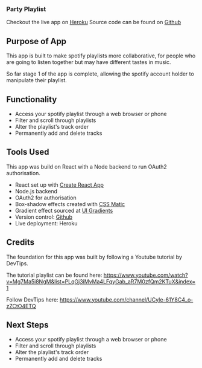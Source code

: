 ### Party Playlist
Checkout the live app on <a href="https://playlistparty.herokuapp.com/">Heroku</a>
Source code can be found on <a href="https://github.com/jesudason/party-playlist">Github</a> 

## Purpose of App
This app is built to make spotify playlists more collaborative, for people who are going to listen together but may have different tastes in music.

So far stage 1 of the app is complete, allowing the spotify account holder to manipulate their playlist.

## Functionality
<ul>
  <li>Access your spotify playlist through a web browser or phone</li>
  <li>Filter and scroll through playlists</li>
  <li>Alter the playlist's track order</li>
  <li>Permanently add and delete tracks</li>
</ul>

## Tools Used
This app was build on React with a Node backend to run OAuth2 authorisation.
<ul>
  <li>React set up with <a href="https://github.com/facebook/create-react-app">Create React App</a></li>
  <li>Node.js backend</li>
  <li>OAuth2 for authorisation</li>
  <li>Box-shadow effects created with <a href="https://www.cssmatic.com/">CSS Matic</a></li>
  <li>Gradient effect sourced at <a href="https://uigradients.com/">UI Gradients</a></li>
  <li>Version control: <a href="https://github.com/">Github</a></li>
  <li>Live deployment: Heroku</li>  
</ul>

## Credits
The foundation for this app was built by following a Youtube tutorial by DevTips.

The tutorial playlist can be found here: https://www.youtube.com/watch?v=Mg7Ma5i8NgM&list=PLqGj3iMvMa4LFqyGab_aR7M0zfQm2KTuX&index=1

Follow DevTips here: https://www.youtube.com/channel/UCyIe-61Y8C4_o-zZCtO4ETQ

## Next Steps
<ul>
  <li>Access your spotify playlist through a web browser or phone</li>
  <li>Filter and scroll through playlists</li>
  <li>Alter the playlist's track order</li>
  <li>Permanently add and delete tracks</li>
</ul>
